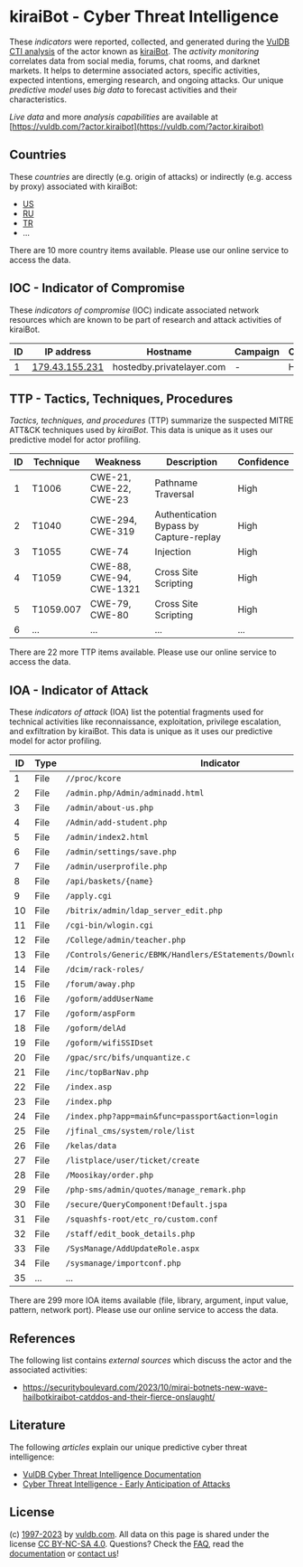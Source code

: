 # kiraiBot - Cyber Threat Intelligence

These _indicators_ were reported, collected, and generated during the [VulDB CTI analysis](https://vuldb.com/?kb.cti) of the actor known as [kiraiBot](https://vuldb.com/?actor.kiraibot). The _activity monitoring_ correlates data from social media, forums, chat rooms, and darknet markets. It helps to determine associated actors, specific activities, expected intentions, emerging research, and ongoing attacks. Our unique _predictive model_ uses _big data_ to forecast activities and their characteristics.

_Live data_ and more _analysis capabilities_ are available at [https://vuldb.com/?actor.kiraibot](https://vuldb.com/?actor.kiraibot)

## Countries

These _countries_ are directly (e.g. origin of attacks) or indirectly (e.g. access by proxy) associated with kiraiBot:

* [US](https://vuldb.com/?country.us)
* [RU](https://vuldb.com/?country.ru)
* [TR](https://vuldb.com/?country.tr)
* ...

There are 10 more country items available. Please use our online service to access the data.

## IOC - Indicator of Compromise

These _indicators of compromise_ (IOC) indicate associated network resources which are known to be part of research and attack activities of kiraiBot.

ID | IP address | Hostname | Campaign | Confidence
-- | ---------- | -------- | -------- | ----------
1 | [179.43.155.231](https://vuldb.com/?ip.179.43.155.231) | hostedby.privatelayer.com | - | High

## TTP - Tactics, Techniques, Procedures

_Tactics, techniques, and procedures_ (TTP) summarize the suspected MITRE ATT&CK techniques used by _kiraiBot_. This data is unique as it uses our predictive model for actor profiling.

ID | Technique | Weakness | Description | Confidence
-- | --------- | -------- | ----------- | ----------
1 | T1006 | CWE-21, CWE-22, CWE-23 | Pathname Traversal | High
2 | T1040 | CWE-294, CWE-319 | Authentication Bypass by Capture-replay | High
3 | T1055 | CWE-74 | Injection | High
4 | T1059 | CWE-88, CWE-94, CWE-1321 | Cross Site Scripting | High
5 | T1059.007 | CWE-79, CWE-80 | Cross Site Scripting | High
6 | ... | ... | ... | ...

There are 22 more TTP items available. Please use our online service to access the data.

## IOA - Indicator of Attack

These _indicators of attack_ (IOA) list the potential fragments used for technical activities like reconnaissance, exploitation, privilege escalation, and exfiltration by kiraiBot. This data is unique as it uses our predictive model for actor profiling.

ID | Type | Indicator | Confidence
-- | ---- | --------- | ----------
1 | File | `//proc/kcore` | Medium
2 | File | `/admin.php/Admin/adminadd.html` | High
3 | File | `/admin/about-us.php` | High
4 | File | `/Admin/add-student.php` | High
5 | File | `/admin/index2.html` | High
6 | File | `/admin/settings/save.php` | High
7 | File | `/admin/userprofile.php` | High
8 | File | `/api/baskets/{name}` | High
9 | File | `/apply.cgi` | Medium
10 | File | `/bitrix/admin/ldap_server_edit.php` | High
11 | File | `/cgi-bin/wlogin.cgi` | High
12 | File | `/College/admin/teacher.php` | High
13 | File | `/Controls/Generic/EBMK/Handlers/EStatements/DownloadEStatement.ashx` | High
14 | File | `/dcim/rack-roles/` | High
15 | File | `/forum/away.php` | High
16 | File | `/goform/addUserName` | High
17 | File | `/goform/aspForm` | High
18 | File | `/goform/delAd` | High
19 | File | `/goform/wifiSSIDset` | High
20 | File | `/gpac/src/bifs/unquantize.c` | High
21 | File | `/inc/topBarNav.php` | High
22 | File | `/index.asp` | Medium
23 | File | `/index.php` | Medium
24 | File | `/index.php?app=main&func=passport&action=login` | High
25 | File | `/jfinal_cms/system/role/list` | High
26 | File | `/kelas/data` | Medium
27 | File | `/listplace/user/ticket/create` | High
28 | File | `/Moosikay/order.php` | High
29 | File | `/php-sms/admin/quotes/manage_remark.php` | High
30 | File | `/secure/QueryComponent!Default.jspa` | High
31 | File | `/squashfs-root/etc_ro/custom.conf` | High
32 | File | `/staff/edit_book_details.php` | High
33 | File | `/SysManage/AddUpdateRole.aspx` | High
34 | File | `/sysmanage/importconf.php` | High
35 | ... | ... | ...

There are 299 more IOA items available (file, library, argument, input value, pattern, network port). Please use our online service to access the data.

## References

The following list contains _external sources_ which discuss the actor and the associated activities:

* https://securityboulevard.com/2023/10/mirai-botnets-new-wave-hailbotkiraibot-catddos-and-their-fierce-onslaught/

## Literature

The following _articles_ explain our unique predictive cyber threat intelligence:

* [VulDB Cyber Threat Intelligence Documentation](https://vuldb.com/?kb.cti)
* [Cyber Threat Intelligence - Early Anticipation of Attacks](https://www.scip.ch/en/?labs.20201022)

## License

(c) [1997-2023](https://vuldb.com/?kb.changelog) by [vuldb.com](https://vuldb.com/?kb.about). All data on this page is shared under the license [CC BY-NC-SA 4.0](https://creativecommons.org/licenses/by-nc-sa/4.0/). Questions? Check the [FAQ](https://vuldb.com/?kb.faq), read the [documentation](https://vuldb.com/?kb) or [contact us](https://vuldb.com/?contact)!
